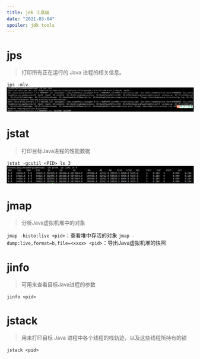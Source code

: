 ```yaml
---
title: jdk 工具级
date: "2021-03-04"
spoiler: jdk tools
---
```

# jps
> 打印所有正在运行的 Java 进程的相关信息。

`jps -mlv`
![image](./jps.png)

# jstat
> 打印目标Java进程的性能数据

`jstat -gcutil <PID> ls 3`
![image](./jstat.png)

# jmap
> 分析Java虚拟机堆中的对象

`jmap -histo:live <pid>`：查看堆中存活的对象
`jmap -dump:live,format=b,file=<xxxx> <pid>`：导出Java虚拟机堆的快照

# jinfo
> 可用来查看目标Java进程的参数

`jinfo <pid>`

# jstack
> 用来打印目标 Java 进程中各个线程的栈轨迹，以及这些线程所持有的锁

`jstack <pid>`